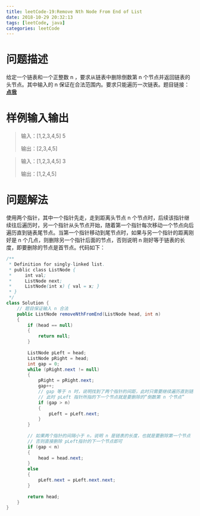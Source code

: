 ```yaml
---
title: leetCode-19:Remove Nth Node From End of List
date: 2018-10-29 20:32:13
tags: [leetCode, java]
categories: leetCode
---
```


# 问题描述

给定一个链表和一个正整数 n ，要求从链表中删除倒数第 n 个节点并返回链表的头节点。其中输入的 n 保证在合法范围内。要求只能遍历一次链表。题目链接：**[点我](https://leetcode.com/problems/remove-nth-node-from-end-of-list/)**

<!-- more -->

# 样例输入输出

> 输入：[1,2,3,4,5]    5
>
> 输出：[2,3,4,5]

> 输入：[1,2,3,4,5]    3
>
> 输出：[1,2,4,5]

# 问题解法

使用两个指针，其中一个指针先走，走到距离头节点 n 个节点时，后续该指针继续往后遍历时，另一个指针从头节点开始，随着第一个指针每次移动一个节点向后遍历直到链表尾节点。当第一个指针移动到尾节点时，如果与另一个指针的距离刚好是 n 个几点，则删除另一个指针后面的节点，否则说明 n 刚好等于链表的长度，即要删除的节点是首节点。代码如下：

```java
/**
 * Definition for singly-linked list.
 * public class ListNode {
 *     int val;
 *     ListNode next;
 *     ListNode(int x) { val = x; }
 * }
 */
class Solution {
    // 题目保证输入 n 合法
    public ListNode removeNthFromEnd(ListNode head, int n) 
    {
        if (head == null)
        {
            return null;
        }
        
        ListNode pLeft = head;
        ListNode pRight = head;
        int gap = 0;
        while (pRight.next != null)
        {
            pRight = pRight.next;
            gap++;
            // gap 等于 n 时，说明找到了两个指针的间距，此时只需要继续遍历直到链表最后一个元素
            // 此时 pLeft 指针所指的下一个节点就是要删除的“倒数第 n 个节点”
            if (gap > n)
            {
                pLeft = pLeft.next;
            }
        }
        
        // 如果两个指针的间隔小于 n，说明 n 是链表的长度，也就是要删除第一个节点
        // 否则直接删除 pLeft指针的下一个节点即可
        if (gap < n)
        {
            head = head.next;
        }
        else
        {            
            pLeft.next = pLeft.next.next;
        }
        
        return head;
    }
}
```

